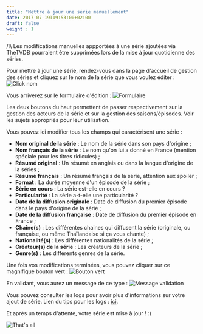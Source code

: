 ```yaml
---
title: "Mettre à jour une série manuellement"
date: 2017-07-19T19:53:00+02:00
draft: false
weight : 1
---
```


/!\ Les modifications manuelles appportées à une série ajoutées via TheTVDB pourraient être supprimées lors de la mise à jour quotidienne des séries. 

Pour mettre à jour une série, rendez-vous dans la page d'accueil de gestion des séries et cliquez sur le nom de la série que vous voulez éditer :
![Click nom](https://i.imgur.com/g7jpUOJ.png)

Vous arriverez sur le formulaire d'édition :
![Formulaire](https://i.imgur.com/l3Fg7Xf.png)

Les deux boutons du haut permettent de passer respectivement sur la gestion des acteurs de la série et sur la gestion des saisons/épisodes. Voir les sujets appropriés pour leur utilisation.

Vous pouvez ici modifier tous les champs qui caractérisent une série :

* **Nom original de la série** : Le nom de la série dans son pays d'origine ;
* **Nom français de la série** : Le nom qu'on lui a donné en France (mention spéciale pour les titres ridicules) ;
* **Résumé original** : Un résumé en anglais ou dans la langue d'origine de la séries ;
* **Résumé français** : Un résumé français de la série, attention aux spoiler ;
* **Format** : La durée moyenne d'un épisode de la série ;
* **Série en cours** : La série est-elle en cours ?
* **Particularité** : La série a-t-elle une particularité ?
* **Date de la diffusion originale** : Date de diffusion du premier épisode dans le pays d'origine de la série ;
* **Date de la diffusion française** :  Date de diffusion du premier épisode en France ;
* **Chaîne(s)** : Les différentes chaines qui diffusent la série (originale, ou française, ou même Thaïlandaise si ça vous chante) ;
* **Nationalité(s)** : Les différentes nationalités de la série ;
* **Créateur(s) de la série** : Les créateurs de la série ;
* **Genre(s)** : Les différents genres de la série.

Une fois vos modifications terminées, vous pouvez cliquer sur ce magnifique bouton vert :
![Bouton vert](https://i.imgur.com/89HXMrL.png)

En validant, vous aurez un message de ce type : 
![Message validation](https://i.imgur.com/9Enoe4P.png)

Vous pouvez consulter les logs pour avoir plus d'informations sur votre ajout de série. Lien du tips pour les logs : [ici](/tips/logs).

Et après un temps d'attente, votre série est mise à jour ! :)

![That's all](https://media.giphy.com/media/lD76yTC5zxZPG/giphy.gif)